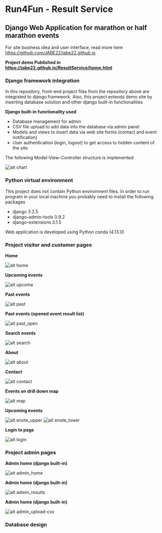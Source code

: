 # Run4Fun - Result Service
## Django Web Application for marathon or half marathon events

For site business idea and user interface, read more here https://github.com/JABE22/jabe22.github.io

**Project demo Published in https://jabe22.github.io/ResultService/home.html**

### Django framework integration

In this repository, front-end project files from the repository above are integrated to django framework. Also, this project extends demo site by inserting database solution and other django built-in functionalities

**Django built-in functionality used**
- Database management for admin
- CSV file upload to add data into the database via admin panel
- Models and views to insert data via web site forms (contact and event notification)
- User authentication (login, logout) to get access to hidden content of the site

The following Model-View-Controller structure is implemented

![alt chart](https://bmu-verlag.de/wp-content/uploads/image1-6.png)

### Python virtual environment

This project does not contain Python environment files. In order to run program in your local machine you probably need to install the following packages
* django 3.2.5
* django-admin-tools 0.9.2
* django-extensions 3.1.5

Web application is developed using Python conda (4.13.0)

### Project visitor and customer pages

**Home**

![alt home](https://raw.githubusercontent.com/JABE22/Run4Fun/master/run4fun/ProjectImages/Home.JPG)

**Upcoming events**

![alt upcome](https://raw.githubusercontent.com/JABE22/Run4Fun/master/run4fun/ProjectImages/Upcome.JPG)

**Past events**

![alt past](https://raw.githubusercontent.com/JABE22/Run4Fun/master/run4fun/ProjectImages/Past.JPG)

**Past events (opened event result list)**

![alt past_open](https://raw.githubusercontent.com/JABE22/Run4Fun/master/run4fun/ProjectImages/Past2.JPG)

**Search events**

![alt search](https://raw.githubusercontent.com/JABE22/Run4Fun/master/run4fun/ProjectImages/Search.JPG)

**About**

![alt about](https://raw.githubusercontent.com/JABE22/Run4Fun/master/run4fun/ProjectImages/About.JPG)

**Contact**

![alt contact](https://raw.githubusercontent.com/JABE22/Run4Fun/master/run4fun/ProjectImages/Contact.JPG)

**Events on drill down map**

![alt map](https://raw.githubusercontent.com/JABE22/Run4Fun/master/run4fun/ProjectImages/Map.JPG)

**Upcoming events**

![alt enote_upper](https://raw.githubusercontent.com/JABE22/Run4Fun/master/run4fun/ProjectImages/Enote.JPG)
![alt enote_lower](https://raw.githubusercontent.com/JABE22/Run4Fun/master/run4fun/ProjectImages/Enote2.JPG)

**Login to page**

![alt login](https://raw.githubusercontent.com/JABE22/Run4Fun/master/run4fun/ProjectImages/Login.JPG)

### Project admin pages

**Admin home (django built-in)**

![alt admin_home](https://raw.githubusercontent.com/JABE22/Run4Fun/master/run4fun/ProjectImages/Admin_home.JPG)

**Admin home (django built-in)**

![alt admin_results](https://raw.githubusercontent.com/JABE22/Run4Fun/master/run4fun/ProjectImages/Admin_results.JPG)

**Admin home (django built-in)**

![alt admin_upload-csv](https://raw.githubusercontent.com/JABE22/Run4Fun/master/run4fun/ProjectImages/Admin_upload-csv.JPG)


### Database design
